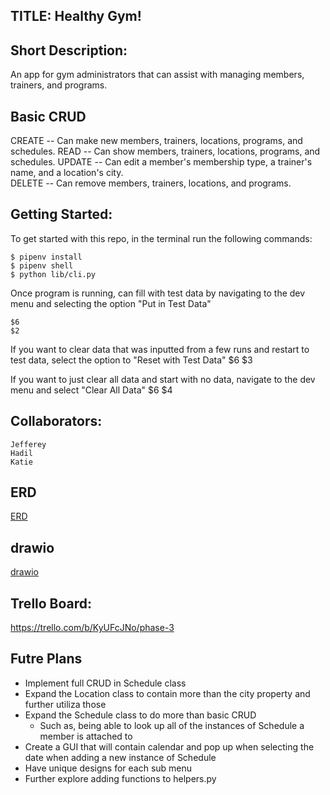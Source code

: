 ## TITLE: Healthy Gym!

## Short Description:
  An app for gym administrators that can assist with managing members, trainers, and programs.

## Basic CRUD
  CREATE --  Can make new members, trainers, locations, programs, and schedules.
  READ -- Can show members, trainers, locations, programs, and schedules.
  UPDATE -- Can edit a member's membership type, a trainer's name, and a location's city.  
  DELETE -- Can remove members, trainers, locations, and programs.

## Getting Started:
  To get started with this repo, in the terminal run the following commands:
     
    $ pipenv install 
    $ pipenv shell 
    $ python lib/cli.py


  Once program is running, can fill with test data by navigating to the dev menu and selecting the option "Put in Test Data"

    $6
    $2
  
  If you want to clear data that was inputted from a few runs and restart to test data, select the option to "Reset with Test Data" 
    $6
    $3
  
  If you want to just clear all data and start with no data, navigate to the dev menu and select "Clear All Data"
    $6
    $4

## Collaborators:
    Jefferey
    Hadil
    Katie

## ERD
[ERD](https://i.imgur.com/tn83vF5.png)

## drawio
[drawio](https://i.imgur.com/pjEmMsh.png)

## Trello Board:
https://trello.com/b/KyUFcJNo/phase-3

## Futre Plans
- Implement full CRUD in Schedule class
- Expand the Location class to contain more than the city property and further utiliza those 
- Expand the Schedule class to do more than basic CRUD
  - Such as, being able to look up all of the instances of Schedule a member is attached to
- Create a GUI that will contain calendar and pop up when selecting the date when adding a new instance of Schedule
- Have unique designs for each sub menu
- Further explore adding functions to helpers.py